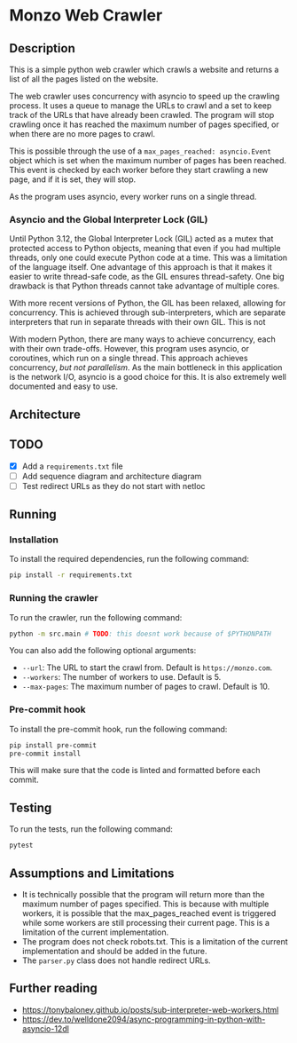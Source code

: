 # Monzo Web Crawler

## Description

This is a simple python web crawler which crawls a website and returns a list of all the pages listed on the website.

The web crawler uses concurrency with asyncio to speed up the crawling process. It uses a queue to manage the URLs to
crawl and a set to keep track of the URLs that have already been crawled. The program will stop crawling once it has
reached the maximum number of pages specified, or when there are no more pages to crawl.

This is possible through the use of a `max_pages_reached: asyncio.Event` object which is set when the maximum number of
pages has been reached. This event is checked by each worker before they start crawling a new page, and if it is set,
they will stop.

As the program uses asyncio, every worker runs on a single thread.

### Asyncio and the Global Interpreter Lock (GIL)

Until Python 3.12, the Global Interpreter Lock (GIL) acted as a mutex that protected access to Python objects, meaning
that even if you had multiple threads, only one could execute Python code at a time. This was a limitation of the
language itself. One advantage of this approach is that it makes it easier to write thread-safe code, as the GIL ensures
thread-safety. One big drawback is that Python threads cannot take advantage of multiple cores.

With more recent versions of Python, the GIL has been relaxed, allowing for concurrency. This is achieved through
sub-interpreters, which are separate interpreters that run in separate threads with their own GIL. This is not

With modern Python, there are many ways to achieve concurrency, each with their own trade-offs. However, this program
uses asyncio, or coroutines, which run on a single thread. This approach achieves concurrency, _but not parallelism_. As
the main bottleneck in this application is the network I/O, asyncio is a good choice for this. It is also extremely well
documented and easy to use.

## Architecture

## TODO

- [x] Add a `requirements.txt` file
- [ ] Add sequence diagram and architecture diagram
- [ ] Test redirect URLs as they do not start with netloc

## Running

### Installation

To install the required dependencies, run the following command:
```bash
pip install -r requirements.txt
```

### Running the crawler

To run the crawler, run the following command:
```bash
python -m src.main # TODO: this doesnt work because of $PYTHONPATH
```

You can also add the following optional arguments:
- `--url`: The URL to start the crawl from. Default is `https://monzo.com`.
- `--workers`: The number of workers to use. Default is 5.
- `--max-pages`: The maximum number of pages to crawl. Default is 10.

### Pre-commit hook

To install the pre-commit hook, run the following command:
```bash
pip install pre-commit
pre-commit install
```

This will make sure that the code is linted and formatted before each commit.

## Testing

To run the tests, run the following command:
```bash
pytest
``` 

## Assumptions and Limitations

- It is technically possible that the program will return more than the maximum number of pages specified. This is
  because with multiple workers, it is possible that the max_pages_reached event is triggered while some workers are
  still processing their current page. This is a limitation of the current implementation.
- The program does not check robots.txt. This is a limitation of the current implementation and should be added in the
  future.
- The `parser.py` class does not handle redirect URLs.

## Further reading

- https://tonybaloney.github.io/posts/sub-interpreter-web-workers.html
- https://dev.to/welldone2094/async-programming-in-python-with-asyncio-12dl
